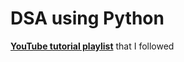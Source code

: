 # DSA using Python

**[YouTube tutorial playlist](https://www.youtube.com/playlist?list=PLeo1K3hjS3uu_n_a__MI_KktGTLYopZ12)** that I followed